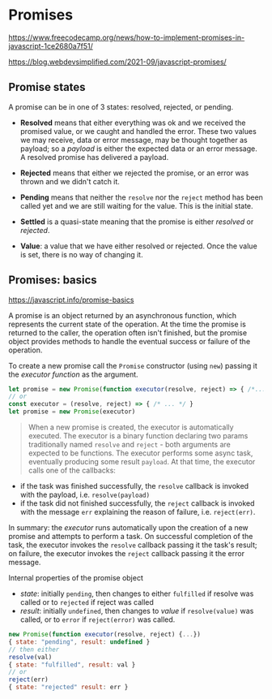 # Promises

https://www.freecodecamp.org/news/how-to-implement-promises-in-javascript-1ce2680a7f51/

https://blog.webdevsimplified.com/2021-09/javascript-promises/

## Promise states

A promise can be in one of 3 states: resolved, rejected, or pending.

* **Resolved** means that either everything was ok and we received the promised value, or we caught and handled the error. These two values we may receive, data or error message, may be thought together as payload; so a *payload* is either the expected data or an error message. A resolved promise has delivered a payload.

* **Rejected** means that either we rejected the promise, or an error was thrown and we didn't catch it.

* **Pending** means that neither the `resolve` nor the `reject` method has been called yet and we are still waiting for the value. This is the initial state.

* **Settled** is a quasi-state meaning that the promise is either *resolved* or *rejected*.

* **Value**: a value that we have either resolved or rejected. Once the value is set, there is no way of changing it.





## Promises: basics

https://javascript.info/promise-basics

A promise is an object returned by an asynchronous function, which represents the current state of the operation. At the time the promise is returned to the caller, the operation often isn't finished, but the promise object provides methods to handle the eventual success or failure of the operation.


To create a new promise call the `Promise` constructor (using `new`) passing it the *executor function* as the argument.

```js
let promise = new Promise(function executor(resolve, reject) => { /*...*/})
// or
const executor = (resolve, reject) => { /* ... */ }
let promise = new Promise(executor)
```

>When a new promise is created, the executor is automatically executed.
The executor is a binary function declaring two params traditionally named `resolve` and `reject` - both arguments are expected to be functions. The executor performs some async task, eventually producing some result `payload`. At that time, the executor calls one of the callbacks:
* if the task was finished successfully, the `resolve` callback is invoked with the payload, i.e. `resolve(payload)`
* if the task did not finished successfully, the `reject` callback is invoked with the message `err` explaining the reason of failure, i.e. `reject(err)`.

In summary: the *executor* runs automatically upon the creation of a new promise and attempts to perform a task. On successful completion of the task, the executor invokes the `resolve` callback passing it the task's result; on failure, the executor invokes the `reject` callback passing it the error message.

Internal properties of the promise object
- *state*: 
  initially `pending`, 
  then changes to either `fulfilled` if resolve was called 
  or to `rejected` if reject was called
- *result*: 
  initially `undefined`, 
  then changes to *value* if `resolve(value)` was called, 
  or to `error` if `reject(error)` was called.


```js
new Promise(function executor(resolve, reject) {...})
{ state: "pending", result: undefined }
// then either
resolve(val)
{ state: "fulfilled", result: val }
// or
reject(err)
{ state: "rejected" result: err }
```
